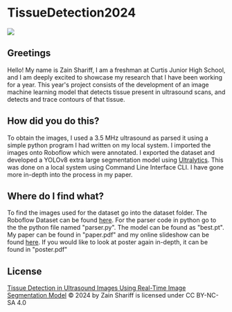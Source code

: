 # TissueDetection2024
<a href="https://universe.roboflow.com/zshar/segmentation-tissue-detectionpt3">
    <img src="https://app.roboflow.com/images/download-dataset-badge.svg"></img>
</a>


## Greetings
Hello! My name is Zain Shariff, I am a freshman at Curtis Junior High School, and I am deeply excited to showcase my research that I have been working for a year. This year's project consists of the development of an image machine learning model that detects tissue present in ultrasound scans, and detects and trace contours of that tissue.

## How did you do this?
To obtain the images, I used a 3.5 MHz ultrasound as parsed it using a simple python program I had written on my local system. I imported the images onto Roboflow which were annotated. I exported the dataset and developed a YOLOv8 extra large segmentation model using [Ultralytics](https://github.com/ultralytics/ultralytics). This was done on a local system using Command Line Interface CLI.
I have gone more in-depth into the process in my paper.

## Where do I find what?
To find the images used for the dataset go into the dataset folder. The Roboflow Dataset can be found [here](https://universe.roboflow.com/zshar/segmentation-tissue-detectionpt3). For the parser code in python go to the the python file named "parser.py". The model can be found as "best.pt".
My paper can be found in "paper.pdf" and my online slideshow can be found [here](https://docs.google.com/presentation/d/1RDuuYSYptCqnq6JYPsUbXoJ0kYnZSjMX2GxqWrOv4VA/edit?usp=sharing). If you would like to look at poster again in-depth, it can be found in "poster.pdf"

## License
[Tissue Detection in Ultrasound Images Using Real-Time Image Segmentation Model](https://github.com/zshariff6506/TissueDetection2024) © 2024 by Zain Shariff is licensed under CC BY-NC-SA 4.0
